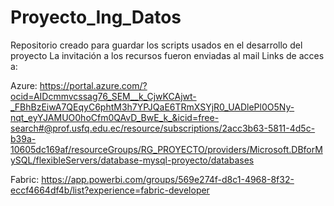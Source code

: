 # Proyecto_Ing_Datos
Repositorio creado para guardar los scripts usados en el desarrollo del proyecto
La invitación a los recursos fueron enviadas al mail
Links de acces a:


Azure: https://portal.azure.com/?ocid=AIDcmmvcssag76_SEM__k_CjwKCAjwt-_FBhBzEiwA7QEqyC6phtM3h7YPJQaE6TRmXSYjR0_UADlePl0O5Ny-nqt_eyYJAMUO0hoCfm0QAvD_BwE_k_&icid=free-search#@prof.usfq.edu.ec/resource/subscriptions/2acc3b63-5811-4d5c-b39a-10605dc169af/resourceGroups/RG_PROYECTO/providers/Microsoft.DBforMySQL/flexibleServers/database-mysql-proyecto/databases


Fabric: https://app.powerbi.com/groups/569e274f-d8c1-4968-8f32-eccf4664df4b/list?experience=fabric-developer
